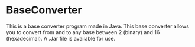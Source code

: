 # BaseConverter
This is a base converter program made in Java. This base converter allows you to convert from and to any base between 2 (binary) and 16 (hexadecimal). A .Jar file is available for use. 
